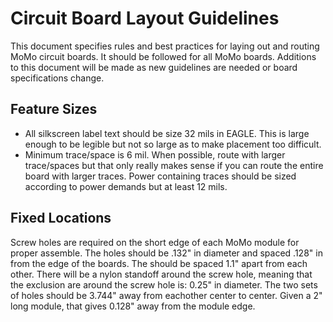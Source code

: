# Circuit Board Layout Guidelines
This document specifies rules and best practices for laying out and routing MoMo circuit boards.  It should be followed for all MoMo boards.  Additions to this document will be made as new guidelines are needed or board specifications change.

## Feature Sizes
- All silkscreen label text should be size 32 mils in EAGLE.  This is large enough to be legible but not so large as to make placement too difficult.
- Minimum trace/space is 6 mil.  When possible, route with larger trace/spaces but that only really makes sense if you can route the entire board with larger traces.  Power containing traces should be sized according to power demands but at least 12 mils.

## Fixed Locations
Screw holes are required on the short edge of each MoMo module for proper assemble.  The holes should be .132" in diameter and spaced .128" in from the edge of the boards.  The should be spaced 1.1" apart from each other.  There will be a nylon standoff around the screw hole, meaning that the exclusion are around the screw hole is: 0.25" in diameter.  The two sets of holes should be 3.744" away from eachother center to center.  Given a 2" long module, that gives 0.128" away from the module edge.